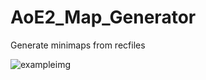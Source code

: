 # AoE2_Map_Generator
Generate minimaps from recfiles

![exampleimg](https://media.discordapp.net/attachments/1065407811061809174/1169982585171103834/minimap_tilted_with_labeled_dots.png?ex=65576231&is=6544ed31&hm=667e2c59e16014468cf6d81934543c334f36deb3080b0052b880be02e66ce2ae&=&width=958&height=958)
